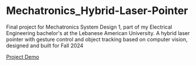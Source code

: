 # Mechatronics_Hybrid-Laser-Pointer
Final project for Mechatronics System Design 1, part of my Electrical Engineering bachelor's at the Lebanese American University. A hybrid laser pointer with gesture control and object tracking based on computer vision, designed and built for Fall 2024

[Project Demo](https://youtu.be/Tr0cjGjGSkw)
